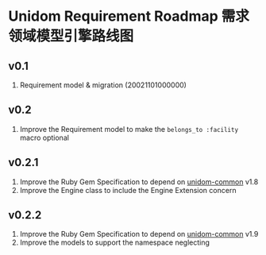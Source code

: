 # Unidom Requirement Roadmap 需求领域模型引擎路线图

## v0.1
1. Requirement model & migration (20021101000000)

## v0.2
1. Improve the Requirement model to make the ``belongs_to :facility`` macro optional

## v0.2.1
1. Improve the Ruby Gem Specification to depend on [unidom-common](https://github.com/topbitdu/unidom-common) v1.8
2. Improve the Engine class to include the Engine Extension concern

## v0.2.2
1. Improve the Ruby Gem Specification to depend on [unidom-common](https://github.com/topbitdu/unidom-common) v1.9
2. Improve the models to support the namespace neglecting
